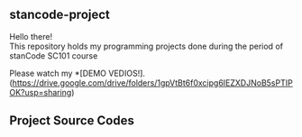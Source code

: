 ## stancode-project
Hello there!\
This repository holds my programming projects done during the period of stanCode SC101 course

Please watch my *[DEMO VEDIOS!].(https://drive.google.com/drive/folders/1gpVtBt6f0xcipg6IEZXDJNoB5sPTIPOK?usp=sharing)

## Project Source Codes
